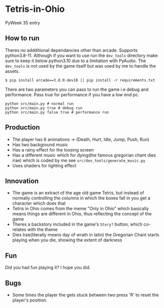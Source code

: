 # Tetris-in-Ohio
PyWeek 35 entry


## How to run

Theres no addditional dependancies other than arcade. Supports python3.8-11. Although if you want to use run the `dev_tools` directory make sure to keep it below python3.10 due to a limitation with PyAudio. The `dev_tools` is not used by the game itself but was used by me to handle the assets.

```commandline
$ pip install arcade==3.0.0.dev18 || pip install -r requirements.txt
```

There are two parameters you can pass to run the game i.e debug and performance. Pass true for performance if you have a low end pc.
```commandline
python src/main.py # normal run
python src/main.py true # debug run
python src/main.py false true # performance run
```


## Production

+ The player has 6 animations -> (Death, Hurt, Idle, Jump, Push, Run)
+ Has two background music
+ Has a rainy effect for the loosing screen
+ Has a different music which for dying(the famous gregorian chant dies irae) which is coded by me see `src/dev_tools/generate_music.py`
+ Uses shaders for lighting effect


## Innovation

+ The game is an extract of the age old game Tetris, but instead of normally controlling the columns in which the boxes fall in you get a character which does that
+ Tetris in Ohio comes from the meme "Only in Ohio" which basically means things are different in Ohio, thus reflecting the concept of the game
+ Theres a backstory included in the game's `Story?` button, which co-relates with the theme
+ Dies Irae(literally means day of wrath in latin) the Gregorian Chant starts playing when you die, showing the extent of darkness


## Fun

Did you had fun playing it? I hope you did.


## Bugs

+ Some times the player the gets stuck between two press 'R' to reset the player's position.
